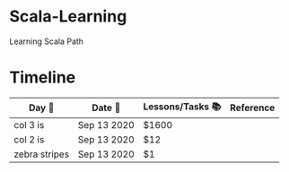 # Scala-Learning
Learning Scala Path

# Timeline
| Day :pushpin: | Date :date:  | Lessons/Tasks :books:                     |   Reference                   |
| ------------- |:------------:| ------------------------------------------|-------------------------------|
| col 3 is      | Sep 13 2020  | $1600                                     |                               |
| col 2 is      | Sep 13 2020  |   $12                                     |                               |
| zebra stripes | Sep 13 2020  |    $1                                     |                               |
